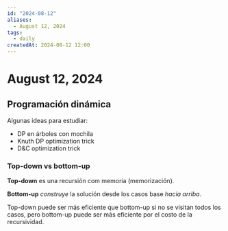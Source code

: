 ```yaml
---
id: "2024-08-12"
aliases:
  - August 12, 2024
tags:
  - daily
createdAt: 2024-08-12 12:00
---
```


# August 12, 2024

## Programación dinámica

Algunas ideas para estudiar:

- DP en árboles con mochila
- Knuth DP optimization trick
- D&C optimization trick

### Top-down vs bottom-up

**Top-down** es una recursión com memoria (memorización).

**Bottom-up** *construye* la solución desde los casos base *hacia arriba*.

Top-down puede ser más eficiente que bottom-up si no se visitan todos los casos, pero bottom-up puede ser más eficiente por el costo de la recursividad.
